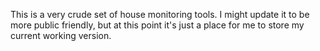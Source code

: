 This is a very crude set of house monitoring tools. I might update it 
to be more public friendly, but at this point it's just a place for me
to store my current working version. 
